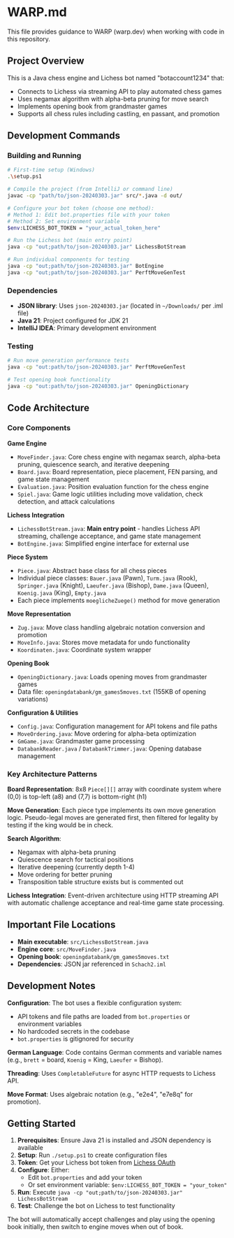 # WARP.md

This file provides guidance to WARP (warp.dev) when working with code in this repository.

## Project Overview

This is a Java chess engine and Lichess bot named "botaccount1234" that:
- Connects to Lichess via streaming API to play automated chess games
- Uses negamax algorithm with alpha-beta pruning for move search
- Implements opening book from grandmaster games
- Supports all chess rules including castling, en passant, and promotion

## Development Commands

### Building and Running
```bash
# First-time setup (Windows)
.\setup.ps1

# Compile the project (from IntelliJ or command line)
javac -cp "path/to/json-20240303.jar" src/*.java -d out/

# Configure your bot token (choose one method):
# Method 1: Edit bot.properties file with your token
# Method 2: Set environment variable
$env:LICHESS_BOT_TOKEN = "your_actual_token_here"

# Run the Lichess bot (main entry point)
java -cp "out;path/to/json-20240303.jar" LichessBotStream

# Run individual components for testing
java -cp "out;path/to/json-20240303.jar" BotEngine
java -cp "out;path/to/json-20240303.jar" PerftMoveGenTest
```

### Dependencies
- **JSON library**: Uses `json-20240303.jar` (located in `~/Downloads/` per .iml file)
- **Java 21**: Project configured for JDK 21
- **IntelliJ IDEA**: Primary development environment

### Testing
```bash
# Run move generation performance tests
java -cp "out:path/to/json-20240303.jar" PerftMoveGenTest

# Test opening book functionality
java -cp "out:path/to/json-20240303.jar" OpeningDictionary
```

## Code Architecture

### Core Components

**Game Engine**
- `MoveFinder.java`: Core chess engine with negamax search, alpha-beta pruning, quiescence search, and iterative deepening
- `Board.java`: Board representation, piece placement, FEN parsing, and game state management
- `Evaluation.java`: Position evaluation function for the chess engine
- `Spiel.java`: Game logic utilities including move validation, check detection, and attack calculations

**Lichess Integration**  
- `LichessBotStream.java`: **Main entry point** - handles Lichess API streaming, challenge acceptance, and game state management
- `BotEngine.java`: Simplified engine interface for external use

**Piece System**
- `Piece.java`: Abstract base class for all chess pieces
- Individual piece classes: `Bauer.java` (Pawn), `Turm.java` (Rook), `Springer.java` (Knight), `Laeufer.java` (Bishop), `Dame.java` (Queen), `Koenig.java` (King), `Empty.java`
- Each piece implements `moeglicheZuege()` method for move generation

**Move Representation**
- `Zug.java`: Move class handling algebraic notation conversion and promotion
- `MoveInfo.java`: Stores move metadata for undo functionality
- `Koordinaten.java`: Coordinate system wrapper

**Opening Book**
- `OpeningDictionary.java`: Loads opening moves from grandmaster games
- Data file: `openingdatabank/gm_games5moves.txt` (155KB of opening variations)

**Configuration & Utilities**
- `Config.java`: Configuration management for API tokens and file paths
- `MoveOrdering.java`: Move ordering for alpha-beta optimization  
- `GmGame.java`: Grandmaster game processing
- `DatabankReader.java` / `DatabankTrimmer.java`: Opening database management

### Key Architecture Patterns

**Board Representation**: 8x8 `Piece[][]` array with coordinate system where (0,0) is top-left (a8) and (7,7) is bottom-right (h1)

**Move Generation**: Each piece type implements its own move generation logic. Pseudo-legal moves are generated first, then filtered for legality by testing if the king would be in check.

**Search Algorithm**: 
- Negamax with alpha-beta pruning
- Quiescence search for tactical positions  
- Iterative deepening (currently depth 1-4)
- Move ordering for better pruning
- Transposition table structure exists but is commented out

**Lichess Integration**: Event-driven architecture using HTTP streaming API with automatic challenge acceptance and real-time game state processing.

## Important File Locations

- **Main executable**: `src/LichessBotStream.java`
- **Engine core**: `src/MoveFinder.java` 
- **Opening book**: `openingdatabank/gm_games5moves.txt`
- **Dependencies**: JSON jar referenced in `Schach2.iml`

## Development Notes

**Configuration**: The bot uses a flexible configuration system:
- API tokens and file paths are loaded from `bot.properties` or environment variables
- No hardcoded secrets in the codebase
- `bot.properties` is gitignored for security

**German Language**: Code contains German comments and variable names (e.g., `brett` = board, `Koenig` = King, `Laeufer` = Bishop).

**Threading**: Uses `CompletableFuture` for async HTTP requests to Lichess API.

**Move Format**: Uses algebraic notation (e.g., "e2e4", "e7e8q" for promotion).

## Getting Started

1. **Prerequisites**: Ensure Java 21 is installed and JSON dependency is available
2. **Setup**: Run `./setup.ps1` to create configuration files
3. **Token**: Get your Lichess bot token from [Lichess OAuth](https://lichess.org/account/oauth/token/create?scopes[]=bot:play&description=My+Bot)
4. **Configure**: Either:
   - Edit `bot.properties` and add your token
   - Or set environment variable: `$env:LICHESS_BOT_TOKEN = "your_token"`
5. **Run**: Execute `java -cp "out;path/to/json-20240303.jar" LichessBotStream`
6. **Test**: Challenge the bot on Lichess to test functionality

The bot will automatically accept challenges and play using the opening book initially, then switch to engine moves when out of book.
